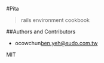 #Pita
>rails environment cookbook

##Authors and Contributors
* ocowchun[ben.yeh@sudo.com.tw](ben.yeh@sudo.com.tw)

MIT
